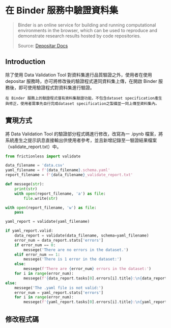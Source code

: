 # 在 Binder 服務中驗證資料集

>Binder is an online service for building and running computational environments in the browser, which can be used to reproduce and demonstrate research results hosted by code repositories.
>
>Source: [Depositar Docs](https://docs.depositar.io/en/stable/user-guide/binder.html)

## Introduction

除了使用 Data Validation Tool 對資料集進行品質驗證之外，使用者在使用 depositar 服務時，亦可將修改後的驗證程式連同資料集上傳，在開啟 Binder 服務後，即可使用驗證程式對資料集進行驗證。

```{note}
在 Binder 服務上的驗證程式僅有資料集驗證功能，不包含dataset specification產生與修正，使用者需事先自行完成dataset specification之製備並一同上傳至資料集內。
```

## 實現方式

將 Data Validation Tool 的驗證部分程式碼進行修改，改寫為一 .ipynb 檔案，將系統產生之提示訊息直接輸出供使用者參考，並且新增記錄至一驗證結果檔案（validate_report.txt）中。

```python
from frictionless import validate

data_filename = 'data.csv'
yaml_filename = f'{data_filename}.schema.yaml'
report_filename = f'{data_filename}_validate_report.txt'

def messege(str):
    print(str)
    with open(report_filename, 'a') as file:
        file.write(str)

with open(report_filename, 'w') as file:
    pass

yaml_report = validate(yaml_filename)

if yaml_report.valid:
    data_report = validate(data_filename, schema=yaml_filename)
    error_num = data_report.stats['errors']
    if error_num == 0:
        messege('There are no errors in the dataset.')
    elif error_num == 1:
        messege('There is 1 error in the dataset:')
    else:
        messege(f'There are {error_num} errors in the dataset:')
    for i in range(error_num):
        messege(f'{data_report.tasks[0].errors[i].title}:\n{data_report.tasks[0].errors[i].message}')
else:
    messege('The .yaml file is not valid:')
    error_num = yaml_report.stats['errors']
    for i in range(error_num):
        messege(f'{yaml_report.tasks[0].errors[i].title}:\n{yaml_report.tasks[0].errors[i].message}')
```

## 修改程式碼


